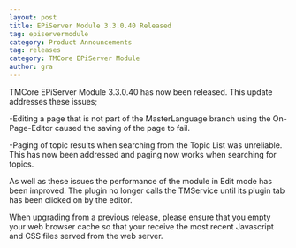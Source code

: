 ```yaml
---
layout: post
title: EPiServer Module 3.3.0.40 Released
tag: episervermodule
category: Product Announcements
tag: releases
category: TMCore EPiServer Module
author: gra
---
```

TMCore EPiServer Module 3.3.0.40 has now been released. This update addresses these issues;

-Editing a page that is not part of the MasterLanguage branch using the On-Page-Editor caused the saving of the page to fail.

-Paging of topic results when searching from the Topic List was unreliable. This has now been addressed and paging now works when searching for topics.

As well as these issues the performance of the module in Edit mode has been improved. The plugin no longer calls the TMService until its plugin tab has been clicked on by the editor.

When upgrading from a previous release, please ensure that you empty your web browser cache so that your receive the most recent Javascript and CSS files served from the web server.